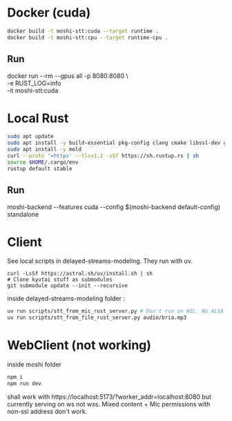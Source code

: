 # Docker (cuda)

```bash
docker build -t moshi-stt:cuda --target runtime .
docker build -t moshi-stt:cpu --target runtime-cpu .
```

## Run
docker run --rm --gpus all -p 8080:8080 \                                                              
           -e RUST_LOG=info              \
           -it moshi-stt:cuda

# Local Rust

```bash
sudo apt update
sudo apt install -y build-essential pkg-config clang cmake libssl-dev git curl wget    
sudo apt install -y mold
curl --proto '=https' --tlsv1.2 -sSf https://sh.rustup.rs | sh
source $HOME/.cargo/env
rustup default stable
```

## Run 

moshi-backend --features cuda --config $(moshi-backend default-config) standalone


# Client

See local scripts in delayed-streams-modeling. They run with uv.

```
curl -LsSf https://astral.sh/uv/install.sh | sh
# Clone kyutai stuff as submodules
git submodule update --init --recursive
```
inside delayed-streams-modeling folder :
```bash
uv run scripts/stt_from_mic_rust_server.py # Don't run on WSL. No ALSA for pyaudio
uv run scripts/stt_from_file_rust_server.py audio/bria.mp3
```

# WebClient (not working)

inside moshi folder
```bash
npm i
npm run dev
```
shall work with https://localhost:5173/?worker_addr=localhost:8080 but currently serving on ws not wss. Mixed content + Mic permissions with non-ssl address don't work.
